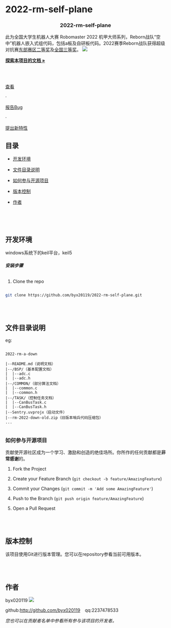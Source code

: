 # 2022-rm-self-plane

<!-- PROJECT SHIELDS -->



<h3  align="center">2022-rm-self-plane</h3>

<p  align="center">

此为全国大学生机器人大赛 Robomaster 2022 机甲大师系列，Reborn战队“空中”机器人嵌入式组代码，包括a板及自研板代码。2022赛季Reborn战队获得超级对抗赛[东部赛区二等奖](https://www.robomaster.com/zh-CN/resource/pages/announcement/1463)及[全国三等奖](https://www.robomaster.com/zh-CN/resource/pages/announcement/1477)。
![](https://rm-static.djicdn.com/tem/55708/428eaaef4b6ba1632310756119837520.png)
<br  />

<a  href="https://github.com/byx020119/2022-rm-self-plane"><strong>探索本项目的文档 »</strong></a>

<br  />

<br  />

<a  href="https://github.com/byx020119/2022-rm-self-plane">查看</a>

·

<a  href="https://github.com/byx020119/2022-rm-self-plane/issues">报告Bug</a>

·

<a  href="https://github.com/byx020119/2022-rm-self-plane/issues">提出新特性</a>

</p>  

</p>


## 目录

  

- [开发环境](#开发环境)

- [文件目录说明](#文件目录说明)

- [如何参与开源项目](#如何参与开源项目)

- [版本控制](#版本控制)

- [作者](#作者)


  <br>
</br>

## 开发环境

windows系统下的keil平台，keil5
  

###### **安装步骤**


1. Clone the repo

```sh

git clone https://github.com/byx20119/2022-rm-self-plane.git

```

  <br>
</br>

## 文件目录说明

eg:

  

```

2022-rm-a-down

|--README.md（说明文档）
|--/BSP/（基本配置文档）
|  |--adc.c
|  |--adc.h
|--/COMMON/（部分算法文档）
|  |--common.c
|  |--common.h
|--/TASK/（控制任务文档）
|  |--CanBusTask.c
|  |--CanBusTask.h
|--Sentry.uvprojx（启动文件）
|--rm-2022-down-old.zip（旧版本哨兵代码压缩包）
...
 

```


### 如何参与开源项目

  

贡献使开源社区成为一个学习、激励和创造的绝佳场所。你所作的任何贡献都是**非常感谢**的。

  
  

1. Fork the Project

2. Create your Feature Branch (`git checkout -b feature/AmazingFeature`)

3. Commit your Changes (`git commit -m 'Add some AmazingFeature'`)

4. Push to the Branch (`git push origin feature/AmazingFeature`)

5. Open a Pull Request

 
<br>
</br>
  

## 版本控制

  

该项目使用Git进行版本管理。您可以在repository参看当前可用版本。

  
<br>
</br>

## 作者

  

byx020119
![](https://avatars.githubusercontent.com/u/92295993?s=48&v=4)

  

github:http://github.com/byx020119 &ensp; qq:2237478533

  

*您也可以在贡献者名单中参看所有参与该项目的开发者。*
  
<br>
</br>




<!-- links -->


<!--stackedit_data:
eyJoaXN0b3J5IjpbMTk2NTA0NjE2NCwzMjk3MDEwMDldfQ==
-->